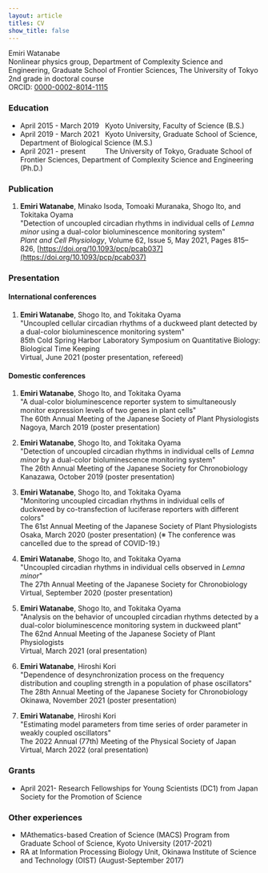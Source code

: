 ```yaml
---
layout: article
titles: CV
show_title: false
---
```



Emiri Watanabe  
Nonlinear physics group, Department of Complexity Science and Engineering, Graduate School of Frontier Sciences, The University of Tokyo  
2nd grade in doctoral course  
ORCID: [0000-0002-8014-1115](https://orcid.org/0000-0002-8014-1115)  


### Education
- April 2015 - March 2019 &nbsp; Kyoto University, Faculty of Science (B.S.)
- April 2019 - March 2021 &nbsp; Kyoto University, Graduate School of Science, Department of Biological Science (M.S.)
- April 2021 - present&nbsp; &nbsp; &nbsp; &nbsp; &nbsp; The University of Tokyo, Graduate School of Frontier Sciences, Department of Complexity Science and Engineering (Ph.D.)

### Publication
1. **Emiri Watanabe**, Minako Isoda, Tomoaki Muranaka, Shogo Ito, and Tokitaka Oyama  
  "Detection of uncoupled circadian rhythms in individual cells of *Lemna minor* using a dual-color bioluminescence monitoring system"  
  *Plant and Cell Physiology*, Volume 62, Issue 5, May 2021, Pages 815–826, [https://doi.org/10.1093/pcp/pcab037](https://doi.org/10.1093/pcp/pcab037)

### Presentation
#### International conferences
1. **Emiri Watanabe**, Shogo Ito, and Tokitaka Oyama  
"Uncoupled cellular circadian rhythms of a duckweed plant detected by a dual-color bioluminescence monitoring system"  
85th Cold Spring Harbor Laboratory Symposium on Quantitative Biology: Biological Time Keeping  
Virtual, June 2021 (poster presentation, refereed)

#### Domestic conferences
1. **Emiri Watanabe**, Shogo Ito, and Tokitaka Oyama  
"A dual-color bioluminescence reporter system to simultaneously monitor expression levels of two genes in plant cells"  
The 60th Annual Meeting of the Japanese Society of Plant Physiologists  
Nagoya, March 2019 (poster presentation)  

1. **Emiri Watanabe**, Shogo Ito, and Tokitaka Oyama  
"Detection of uncoupled circadian rhythms in individual cells of *Lemna minor* by a dual-color bioluminescence monitoring system"   
The 26th Annual Meeting of the Japanese Society for Chronobiology  
Kanazawa, October 2019 (poster presentation)  

1. **Emiri Watanabe**, Shogo Ito, and Tokitaka Oyama  
"Monitoring uncoupled circadian rhythms in individual cells of duckweed by co-transfection of luciferase reporters with different colors"  
The 61st Annual Meeting of the Japanese Society of Plant Physiologists  
Osaka, March 2020 (poster presentation)
(※ The conference was cancelled due to the spread of COVID-19.)

1. **Emiri Watanabe**, Shogo Ito, and Tokitaka Oyama  
"Uncoupled circadian rhythms in individual cells observed in *Lemna minor*"  
The 27th Annual Meeting of the Japanese Society for Chronobiology  
Virtual, September 2020 (poster presentation)  

1. **Emiri Watanabe**, Shogo Ito, and Tokitaka Oyama  
"Analysis on the behavior of uncoupled circadian rhythms detected by a dual-color bioluminescence monitoring system in duckweed plant"  
The 62nd Annual Meeting of the Japanese Society of Plant Physiologists  
Virtual, March 2021 (oral presentation)  

1. **Emiri Watanabe**, Hiroshi Kori  
"Dependence of desynchronization process on the frequency distribution and coupling strength in a population of phase oscillators"  
The 28th Annual Meeting of the Japanese Society for Chronobiology  
Okinawa, November 2021 (poster presentation)

1. **Emiri Watanabe**, Hiroshi Kori  
"Estimating model parameters from time series of order parameter in weakly coupled oscillators"  
The 2022 Annual (77th) Meeting of the Physical Society of Japan  
Virtual, March 2022 (oral presentation)  


### Grants
- April 2021-  Research Fellowships for Young Scientists (DC1) from Japan Society for the Promotion of Science

### Other experiences
- MAthematics-based Creation of Science (MACS) Program from Graduate School of Science, Kyoto University (2017-2021)
- RA at Information Processing Biology Unit, Okinawa Institute of Science and Technology (OIST) (August-September 2017) 
